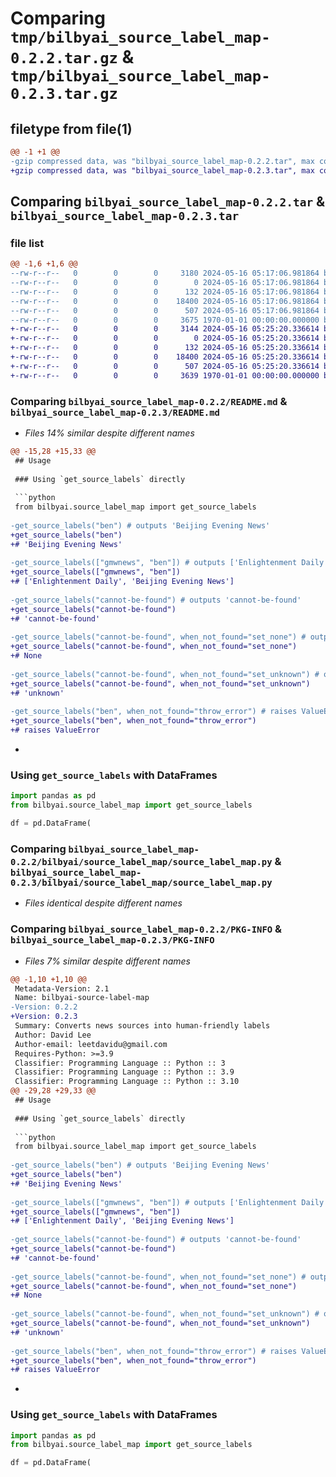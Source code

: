 # Comparing `tmp/bilbyai_source_label_map-0.2.2.tar.gz` & `tmp/bilbyai_source_label_map-0.2.3.tar.gz`

## filetype from file(1)

```diff
@@ -1 +1 @@
-gzip compressed data, was "bilbyai_source_label_map-0.2.2.tar", max compression
+gzip compressed data, was "bilbyai_source_label_map-0.2.3.tar", max compression
```

## Comparing `bilbyai_source_label_map-0.2.2.tar` & `bilbyai_source_label_map-0.2.3.tar`

### file list

```diff
@@ -1,6 +1,6 @@
--rw-r--r--   0        0        0     3180 2024-05-16 05:17:06.981864 bilbyai_source_label_map-0.2.2/README.md
--rw-r--r--   0        0        0        0 2024-05-16 05:17:06.981864 bilbyai_source_label_map-0.2.2/bilbyai/__init__.py
--rw-r--r--   0        0        0      132 2024-05-16 05:17:06.981864 bilbyai_source_label_map-0.2.2/bilbyai/source_label_map/__init__.py
--rw-r--r--   0        0        0    18400 2024-05-16 05:17:06.981864 bilbyai_source_label_map-0.2.2/bilbyai/source_label_map/source_label_map.py
--rw-r--r--   0        0        0      507 2024-05-16 05:17:06.981864 bilbyai_source_label_map-0.2.2/pyproject.toml
--rw-r--r--   0        0        0     3675 1970-01-01 00:00:00.000000 bilbyai_source_label_map-0.2.2/PKG-INFO
+-rw-r--r--   0        0        0     3144 2024-05-16 05:25:20.336614 bilbyai_source_label_map-0.2.3/README.md
+-rw-r--r--   0        0        0        0 2024-05-16 05:25:20.336614 bilbyai_source_label_map-0.2.3/bilbyai/__init__.py
+-rw-r--r--   0        0        0      132 2024-05-16 05:25:20.336614 bilbyai_source_label_map-0.2.3/bilbyai/source_label_map/__init__.py
+-rw-r--r--   0        0        0    18400 2024-05-16 05:25:20.336614 bilbyai_source_label_map-0.2.3/bilbyai/source_label_map/source_label_map.py
+-rw-r--r--   0        0        0      507 2024-05-16 05:25:20.336614 bilbyai_source_label_map-0.2.3/pyproject.toml
+-rw-r--r--   0        0        0     3639 1970-01-01 00:00:00.000000 bilbyai_source_label_map-0.2.3/PKG-INFO
```

### Comparing `bilbyai_source_label_map-0.2.2/README.md` & `bilbyai_source_label_map-0.2.3/README.md`

 * *Files 14% similar despite different names*

```diff
@@ -15,28 +15,33 @@
 ## Usage
 
 ### Using `get_source_labels` directly
 
 ```python
 from bilbyai.source_label_map import get_source_labels
 
-get_source_labels("ben") # outputs 'Beijing Evening News'
+get_source_labels("ben")
+# 'Beijing Evening News'
 
-get_source_labels(["gmwnews", "ben"]) # outputs ['Enlightenment Daily', 'Beijing Evening News']
+get_source_labels(["gmwnews", "ben"]) 
+# ['Enlightenment Daily', 'Beijing Evening News']
 
-get_source_labels("cannot-be-found") # outputs 'cannot-be-found'
+get_source_labels("cannot-be-found") 
+# 'cannot-be-found'
 
-get_source_labels("cannot-be-found", when_not_found="set_none") # outputs None
+get_source_labels("cannot-be-found", when_not_found="set_none") 
+# None
 
-get_source_labels("cannot-be-found", when_not_found="set_unknown") # outputs 'unknown'
+get_source_labels("cannot-be-found", when_not_found="set_unknown") 
+# 'unknown'
 
-get_source_labels("ben", when_not_found="throw_error") # raises ValueError
+get_source_labels("ben", when_not_found="throw_error") 
+# raises ValueError
 ```
 
-
 ### Using `get_source_labels` with DataFrames 
 
 ```python
 import pandas as pd
 from bilbyai.source_label_map import get_source_labels
 
 df = pd.DataFrame(
```

### Comparing `bilbyai_source_label_map-0.2.2/bilbyai/source_label_map/source_label_map.py` & `bilbyai_source_label_map-0.2.3/bilbyai/source_label_map/source_label_map.py`

 * *Files identical despite different names*

### Comparing `bilbyai_source_label_map-0.2.2/PKG-INFO` & `bilbyai_source_label_map-0.2.3/PKG-INFO`

 * *Files 7% similar despite different names*

```diff
@@ -1,10 +1,10 @@
 Metadata-Version: 2.1
 Name: bilbyai-source-label-map
-Version: 0.2.2
+Version: 0.2.3
 Summary: Converts news sources into human-friendly labels
 Author: David Lee
 Author-email: leetdavidu@gmail.com
 Requires-Python: >=3.9
 Classifier: Programming Language :: Python :: 3
 Classifier: Programming Language :: Python :: 3.9
 Classifier: Programming Language :: Python :: 3.10
@@ -29,28 +29,33 @@
 ## Usage
 
 ### Using `get_source_labels` directly
 
 ```python
 from bilbyai.source_label_map import get_source_labels
 
-get_source_labels("ben") # outputs 'Beijing Evening News'
+get_source_labels("ben")
+# 'Beijing Evening News'
 
-get_source_labels(["gmwnews", "ben"]) # outputs ['Enlightenment Daily', 'Beijing Evening News']
+get_source_labels(["gmwnews", "ben"]) 
+# ['Enlightenment Daily', 'Beijing Evening News']
 
-get_source_labels("cannot-be-found") # outputs 'cannot-be-found'
+get_source_labels("cannot-be-found") 
+# 'cannot-be-found'
 
-get_source_labels("cannot-be-found", when_not_found="set_none") # outputs None
+get_source_labels("cannot-be-found", when_not_found="set_none") 
+# None
 
-get_source_labels("cannot-be-found", when_not_found="set_unknown") # outputs 'unknown'
+get_source_labels("cannot-be-found", when_not_found="set_unknown") 
+# 'unknown'
 
-get_source_labels("ben", when_not_found="throw_error") # raises ValueError
+get_source_labels("ben", when_not_found="throw_error") 
+# raises ValueError
 ```
 
-
 ### Using `get_source_labels` with DataFrames 
 
 ```python
 import pandas as pd
 from bilbyai.source_label_map import get_source_labels
 
 df = pd.DataFrame(
```

